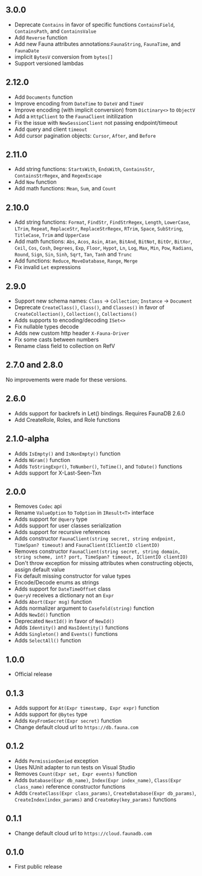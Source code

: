 ## 3.0.0
- Deprecate `Contains` in favor of specific functions `ContainsField`, `ContainsPath`, and `ContainsValue`
- Add `Reverse` function
- Add new Fauna attributes annotations:`FaunaString`, `FaunaTime`, and `FaunaDate`
- implicit `BytesV` conversion from `bytes[]`
- Support versioned lambdas

## 2.12.0
- Add `Documents` function
- Improve encoding from `DateTime` to `DateV` and `TimeV`
- Improve encoding (with implicit conversion) from `Dictinary<>` to `ObjectV`
- Add a `HttpClient` to the `FaunaClient` initilization
- Fix the issue with `NewSessionClient` not passing endpoint/timeout
- Add query and client `timeout`
- Add cursor pagination objects: `Cursor`, `After`, and `Before`

## 2.11.0
- Add string functions: `StartsWith`, `EndsWith`, `ContainsStr`, `ContainsStrRegex`, and `RegexEscape`
- Add `Now` function
- Add math functions: `Mean`, `Sum`, and `Count`

## 2.10.0
- Add string functions: `Format`, `FindStr`, `FindStrRegex`, `Length`, `LowerCase`, `LTrim`, `Repeat`, `ReplaceStr`, `ReplaceStrRegex`, `RTrim`, `Space`, `SubString`, `TitleCase`, `Trim` and `UpperCase`
- Add math functions: `Abs`, `Acos`, `Asin`, `Atan`, `BitAnd`, `BitNot`, `BitOr`, `BitXor`, `Ceil`, `Cos`, `Cosh`, `Degrees`, `Exp`, `Floor`, `Hypot`, `Ln`, `Log`, `Max`, `Min`, `Pow`, `Radians`, `Round`, `Sign`, `Sin`, `Sinh`, `Sqrt`, `Tan`, `Tanh` and `Trunc`
- Add functions: `Reduce`, `MoveDatabase`, `Range`, `Merge`
- Fix invalid `Let` expressions

## 2.9.0

- Support new schema names: `Class` -> `Collection`; `Instance` -> `Document`
- Deprecate `CreateClass()`, `Class()`, and `Classes()` in favor of `CreateCollection()`, `Collection()`, `Collections()`
- Adds supports to encoding/decoding `ISet<>`
- Fix nullable types decode
- Adds new custom http header `X-Fauna-Driver`
- Fix some casts between numbers 
- Rename class field to collection on RefV

## 2.7.0 and 2.8.0

No improvements were made for these versions.

## 2.6.0
- Adds support for backrefs in Let() bindings. Requires FaunaDB 2.6.0
- Add CreateRole, Roles, and Role functions

## 2.1.0-alpha
- Adds `IsEmpty()` and `IsNonEmpty()` function
- Adds `NGram()` function
- Adds `ToStringExpr()`, `ToNumber()`, `ToTime()`, and `ToDate()` functions
- Adds support for X-Last-Seen-Txn

## 2.0.0

- Removes `Codec` api
- Rename `ValueOption` to `ToOption` in `IResult<T>` interface
- Adds support for `@query` type
- Adds support for user classes serialization
- Adds support for recursive references
- Adds constructor `FaunaClient(string secret, string endpoint, TimeSpan? timeout)` and `FaunaClient(IClientIO clientIO)`
- Removes constructor `FaunaClient(string secret, string domain, string scheme, int? port, TimeSpan? timeout, IClientIO clientIO)`
- Don't throw exception for missing attributes when constructing objects, assign default value
- Fix default missing constructor for value types
- Encode/Decode enums as strings
- Adds support for `DateTimeOffset` class
- `QueryV` receives a dictionary not an `Expr`
- Adds `Abort(Expr msg)` function
- Adds normalizer argument to `Casefold(string)` function
- Adds `NewId()` function
- Deprecated `NextId()` in favor of `NewId()`
- Adds `Identity()` and `HasIdentity()` functions
- Adds `Singleton()` and `Events()` functions
- Adds `SelectAll()` function

## 1.0.0

- Official release

## 0.1.3

- Adds support for `At(Expr timestamp, Expr expr)` function
- Adds support for `@bytes` type
- Adds `KeyFromSecret(Expr secret)` function
- Change default cloud url to `https://db.fauna.com`

## 0.1.2

- Adds `PermissionDenied` exception
- Uses NUnit adapter to run tests on Visual Studio
- Removes `Count(Expr set, Expr events)` function
- Adds `Database(Expr db_name)`, `Index(Expr index_name)`, `Class(Expr class_name)` reference constructor functions
- Adds `CreateClass(Expr class_params)`, `CreateDatabase(Expr db_params)`, `CreateIndex(index_params)` and `CreateKey(key_params)` functions

## 0.1.1

- Change default cloud url to `https://cloud.faunadb.com`

## 0.1.0

- First public release
